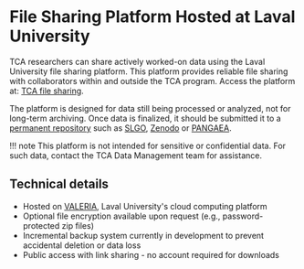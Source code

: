 # File Sharing Platform Hosted at Laval University

TCA researchers can share actively worked-on data using the Laval University file sharing platform. This platform provides reliable file sharing with collaborators within and outside the TCA program. Access the platform at: [TCA file sharing](https://tca-fileshare.s3.valeria.science/tca.html).

The platform is designed for data still being processed or analyzed, not for long-term archiving. Once data is finalized, it should be submitted it to a [permanent repository](docs/data-repository-documentation/introduction.md) such as [SLGO](https://slgo.ca/), [Zenodo](https://zenodo.org/) or [PANGAEA](https://www.pangaea.de/).

<!-- prettier-ignore -->
!!! note
    This platform is not intended for sensitive or confidential data. For such data, contact the TCA Data Management team for assistance.

## Technical details

- Hosted on [VALERIA](https://valeria.science/), Laval University's cloud computing platform
- Optional file encryption available upon request (e.g., password-protected zip files)
- Incremental backup system currently in development to prevent accidental deletion or data loss
- Public access with link sharing - no account required for downloads
